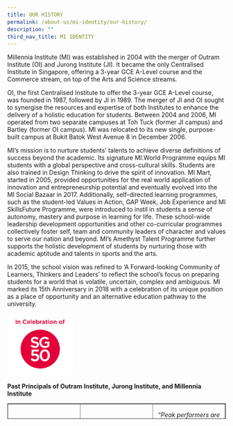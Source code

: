 ```yaml
---
title: OUR HISTORY
permalink: /about-us/mi-identity/our-history/
description: ""
third_nav_title: MI IDENTITY
---
```

<p>Millennia Institute (MI) was established in 2004 with the merger of Outram Institute (OI) and Jurong Institute (JI). It became the only Centralised Institute in Singapore, offering a 3-year GCE A-Level course and the Commerce stream, on top of the Arts and Science streams.</p>
<p>OI, the first Centralised Institute to offer the 3-year GCE A-Level course, was founded in 1987, followed by JI in 1989. The merger of JI and OI sought to synergise the resources and expertise of both Institutes to enhance the delivery of a holistic education for students. Between 2004 and 2006, MI operated from two separate campuses at Toh Tuck (former JI campus) and Bartley (former OI campus). MI was relocated to its new single, purpose-built campus at Bukit Batok West Avenue 8 in December 2006.</p>
<p>MI&rsquo;s mission is to nurture students&rsquo; talents to achieve diverse definitions of success beyond the academic. Its signature MI.World Programme equips MI students with a global perspective and cross-cultural skills. Students are also trained in Design Thinking to drive the spirit of innovation. MI Mart, started in 2005, provided opportunities for the real world application of innovation and entrepreneurship potential and eventually evolved into the MI Social Bazaar in 2017. Additionally, self-directed learning programmes, such as the student-led Values in Action, GAP Week, Job Experience and MI SkillsFuture Programme, were introduced to instil in students a sense of autonomy, mastery and purpose in learning for life. These school-wide leadership development opportunities and other co-curricular programmes collectively foster self, team and community leaders of character and values to serve our nation and beyond. MI&rsquo;s Amethyst Talent Programme further supports the holistic development of students by nurturing those with academic aptitude and talents in sports and the arts.</p>
<p>In 2015, the school vision was refined to &lsquo;A Forward-looking Community of Learners, Thinkers and Leaders&rsquo; to reflect the school&rsquo;s focus on preparing students for a world that is volatile, uncertain, complex and ambiguous. MI marked its 15th Anniversary in 2018 with a celebration of its unique position as a place of opportunity and an alternative education pathway to the university.</p>
<img style="width: 30%;" src="/images/ohist.jpg" />
<p><strong>Past Principals of Outram Institute, Jurong Institute, and Millennia Institute</strong></p>
<table style="border-collapse: collapse; width: 100%; height: 36px;" border="1">
<tbody>
<tr style="height: 18px;">
<td style="width: 33.3333%; height: 36px; text-align: center;" rowspan="2">
<p><strong>OUTRAM INSTITUTE</strong></p><img style="width: 50%;" src="/images/ohist2.jpg" />
</td>
<td style="width: 33.3333%; height: 18px; text-align: center;">
<img style="width: 75%;" src="/images/ohist3.jpg" />
<div>MRS LIM HAN SOON</div>
<div>(1987 &ndash; Mar 1991)</div>
</td>
<td style="width: 33.3333%; height: 18px; text-align: center;">
<p><em>&ldquo;Peak performers are not born but made. They are successful because they have set goals for themselves and have planned well their mission in life and they look forward to the future with optimism and hope. Let us be encouraged by their examples and continue to uphold the Institute motto &ldquo;Towards Excellence.&rdquo;</em></p>
</td>
</tr>
<tr style="height: 18px;">
<td style="width: 33.3333%; height: 18px; text-align: center;">
<img style="width: 75%;" src="/images/ohist4.jpg" />
<div>MRS LAM-KAN KIM SWEE</div>
<div>(April 1991 &ndash; 2003)</div>
</td>
<td style="width: 33.3333%; height: 18px; text-align: center;">
<p><em>&ldquo;We will provide a wide range of educational opportunities to enrich the learning experience, and also make the environment conducive to learning. And more importantly, I believe in inculcating socially desirable values and attitudes in our students, not only for higher education and work, but for life.&rdquo;</em></p>
</td>
</tr>
</tbody>
</table>